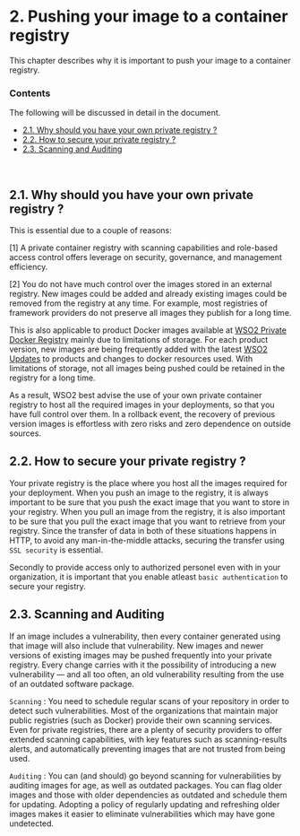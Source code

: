 # 2. Pushing your image to a container registry

This chapter describes why it is important to push your image to a container registry.

### Contents

The following will be discussed in detail in the document.

* [2.1. Why should you have your own private registry ?](#hhy-private-registry)
* [2.2. How to secure your private registry ?](#how-to-secure)
* [2.3. Scanning and Auditing](#scanning-auditing)

<br/>

## <a name="why-private-registry"></a>2.1. Why should you have your own private registry ?

This is essential due to a couple of reasons:

[1] A private container registry with scanning capabilities and role-based access control offers leverage on security, governance, and management efficiency.

[2] You do not have much control over the images stored in an external registry. New images could be added and already existing images could be removed from the registry at any time. For example, most registries of framework providers do not preserve all images they publish for a long time. 

This is also applicable to product Docker images available at [WSO2 Private Docker Registry](https://docker.wso2.com) mainly due to limitations of storage. For each product version, new images are being frequently added with the latest [WSO2 Updates](https://wso2.com/updates) to products and changes to docker resources used. With limitations of storage, not all images being pushed could be retained in the registry for a long time.

As a result, WSO2 best advise the use of your own private container registry to host all the required images in your deployments, so that you have full control over them. In a rollback event, the recovery of previous version images is effortless with zero risks and zero dependence on outside sources.

## <a name="how-to-secure"></a>2.2. How to secure your private registry ?

Your private registry is the place where you host all the images required for your deployment. When you push an image to the registry, it is always important to be sure that you push the exact image that you want to store in your registry. When you pull an image from the registry, it is also important to be sure that you pull the exact image that you want to retrieve from your registry. Since the transfer of data in both of these situations happens in HTTP, to avoid any man-in-the-middle attacks, securing the transfer using `SSL security` is essential. 

Secondly to provide access only to authorized personel even with in your organization, it is important that you enable atleast `basic authentication` to secure your registry.  

## <a name="scanning-auditing"></a>2.3. Scanning and Auditing

If an image includes a vulnerability, then every container generated using that image will also include that vulnerability. New images and newer versions of existing images may be pushed frequently into your private registry. Every change carries with it the possibility of introducing a new vulnerability — and all too often, an old vulnerability resulting from the use of an outdated software package.

`Scanning` : You need to schedule regular scans of your repository in order to detect such vulnerabilities. Most of the organizations that maintain major public registries (such as Docker) provide their own scanning services. Even for private registries, there are a plenty of security providers to offer extended scanning capabilities, with key features such as scanning-results alerts, and automatically preventing images that are not trusted from being used.

`Auditing` : You can (and should) go beyond scanning for vulnerabilities by auditing images for age, as well as outdated packages. You can flag older images and those with older dependencies as outdated and schedule them for updating. Adopting a policy of regularly updating and refreshing older images makes it easier to eliminate vulnerabilities which may have gone undetected.